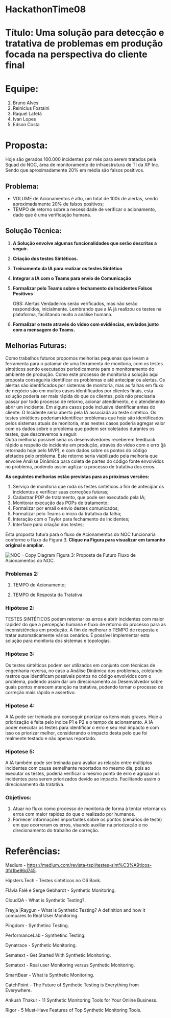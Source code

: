 # HackathonTime08


<h1>Título: Uma solução para detecção e tratativa de problemas em produção focada na perspectiva do cliente final</h1>

<h1>Equipe:</h1>

1. Bruno Alves 
2. Reinicius Fostaini 
3. Raquel Lafetá
4. Ivan Lopes
5. Edson Costa 


<h1>Proposta:</h1> 

Hoje são gerados 100.000 incidentes por mês para serem tratados pela Squad do NOC, área de monitoramento de infraestrutura de TI da XP Inc. Sendo que aproximadamente 20% em média são falsos positivos.

<h2>Problema:</h2> 
  <ul>
  <li>VOLUME de  Acionamentos é alto, um total de 100k de alertas, sendo aproximadamente 20% de falsos positivos;</li>
  <li>TEMPO  de retorno sobre a necessidade de verificar o acionamento, dado que é uma verificação humana.</li>
</ul>

<h2>Solução Técnica:</h2>

1. **A Solução envolve algumas funcionalidades que serão descritas a seguir.**

2. **Criação dos testes Sintéticos.**
	
3. **Treinamento da IA para realizar os testes Sintético**

4. **Integrar a IA com o Teams para envio de Comunicação**

5. **Formalizar pelo Teams  sobre o fechamento de Incidentes Falsos Positivos**

   OBS: Alertas Verdadeiros serão verificados, mas não serão respondidos, inicialmente. Lembrando que a IA já realizou os testes na plataforma, facilitando muito a análise humana.

6. **Formalizar o teste através do vídeo com evidências, enviados junto com a mensagem do Teams.**


<h2>Melhorias Futuras:</h2>

Como trabalhos futuros propomos melhorias pequenas que levam a ferramenta para o patamar de uma ferramenta de monitoria, com os testes sintéticos sendo executados periodicamente para o monitoramento do ambiente de produção. Como este processo de monitoria a solução aqui proposta conseguiria identificar os problemas e até antecipar os alertas.  Os alertas são identificados por sistemas de monitoria, mas as falhas em fluxo de negócio são em muitos casos identificados por clientes finais,  esta solução poderia ser mais rápida do que os clientes, pois não precisaria passar por todo processo de retorno, acionar atendimento, e o atendimento abrir um incidente. Em alguns casos pode inclusive identificar antes do cliente. O Incidente seria aberto pela IA associada ao teste sintético. Os testes sintéticos poderiam identificar problemas que hoje são identificados pelos sistemas atuais de monitoria, mas nestes casos poderia agregar valor com os dados sobre o problema que podem ser coletados durantes os testes, que descrevemos a seguir.  
Outra melhoria possível seria os desenvolvedores receberem feedback rápido a respeito do incidente em produção, através do vídeo com o erro (já retornado hoje pelo MVP), e  com dados sobre os pontos do código afetados pelo problema. Este retorno seria viabilizado pela melhoria que envolve Análise Dinâmica para coleta de partes do código fonte envolvidos no problema, podendo assim agilizar o processo de tratativa dos erros.  

**As seguintes melhorias estão previstas para as próximas versões:**

1. Serviço de monitoria que roda os testes sintéticos a fim de antecipar os incidentes e verificar suas correções futuras;
2. Cadastrar POP de tratamento, que pode ser executado pela IA;
3. Monitorar execução das POPs de tratamento;
4. Formalizar por email o envio destes comunicados;
5. Formalizar pelo Teams  o início da tratativa da falha;
6. Interação com o Taylor para fechamento de incidentes;
7. Interface para criação dos testes;

Esta proposta futura para o fluxo de Acionamentos do NOC funcionaria conforme o fluxo da Figura 3.  **Clique na Figura para visualizar em tamanho original e ampliar.**

![NOC  - Copy Diagram](https://user-images.githubusercontent.com/10197871/106390820-0e095100-63c9-11eb-88c0-a932d585c1d9.png)
Figura 3: Proposta de Futuro Fluxo de Acionamentos do NOC.


<h3>Problemas 2:</h3>

1. TEMPO de Acionamento; 

2. TEMPO de Resposta da Tratativa.  

<h3>Hipótese 2:</h3>  

TESTES SINTÉTICOS podem retornar os erros e abrir incidentes com maior rapidez do que a percepção humana e fluxo de retorno do processo para as inconsistências em produção. A fim de melhorar o TEMPO de resposta e tratar automaticamente vários cenários.  É possível implementar esta solução para monitoria dos sistemas e topologias. 

<h3>Hipótese 3:</h3>

Os testes sintéticos podem  ser utilizados em conjunto com técnicas de engenharia reversa, no caso a Análise Dinâmica dos problemas, coletando rastros que identificam possíveis pontos no código envolvidos com o problema, podendo assim dar um direcionamento ao Desenvolvedor sobre quais pontos merecem atenção na tratativa, podendo tornar o processo de correção mais rápido e assertivo. 

<h3>Hipotese 4:</h3> 

A IA pode ser treinada pra conseguir priorizar os itens mais graves. Hoje a priorização é feita pelo índice P1 e P2 e o  tempo de acionamento. A IA poder executar os testes para  identificar o erro e  seu real impacto e com isso os priorizar melhor, considerando o impacto desta pelo que foi realmente testado e não apenas reportado. 

<h3>Hipotese 5:</h3>

A IA também pode ser treinada para avaliar as relação entre múltiplos incidentes com causa semelhante reportados no mesmo dia, pois ao executar os testes, poderia verificar o mesmo ponto de erro e agrupar os incidentes para serem priorizados devido ao impacto. Facilitando assim o direcionamento da tratativa. 


<h3>Objetivos:</h3>

1. Atuar no fluxo como processo de monitoria de forma à tentar retornar os erros com maior rapidez do que o realizado por humanos. 
2. Fornecer informações importantes sobre os pontos (cenários de teste) em que ocorreram os erros, visando auxiliar na priorização e no direcionamento do trabalho de correção.

<h1>Referências:</h1>

Medium - https://medium.com/revista-tspi/testes-sint%C3%A9ticos-3fd1be96d745.

Hipsters.Tech - Testes sintéticos no C6 Bank.

Flávia Falé e Serge Gebhardt - Synthetic Monitoring.

CloudQA - What is Synthetic Testing?.

Freyja |Raygun - What is Synthetic Testing? A definition and how it compares to Real User Monitoring.

Pingdom - Synthetinc Testing.

PerformanceLab - Synthetinc Testing.

Dynatrace - Synthetic Monitoring.

Sematext - Get Started With Synthetic Monitoring.

Sematext - Real user Monitoring versus Synthetic Monitoring.

SmartBear - What is Synthetic Monitoring.

CatchPoint - The Future of Synthetic Testing is Everything from Everywhere.

Ankush Thakur - 11 Synthetic Monitoring Tools for Your Online Business.

Rigor - 5 Must-Have Features of Top Synthetic Monitoring Tools.
